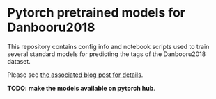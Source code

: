 # Pytorch pretrained models for Danbooru2018
This repository contains config info and notebook scripts used to train several standard models for predicting the tags of the Danbooru2018 dataset.

Please see [the associated blog post for details](https://rf5.github.io/).

**TODO: make the models available on pytorch hub**.

